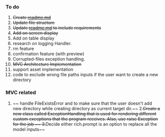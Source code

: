 
### To do 

1. ~~Create [readme.md](./readme.md)~~
2. ~~Update file structure~~
3. ~~Update [readme.md](./readme.md) to include requirements~~
4. ~~Add on screen display~~
5. Add on table display
6. research on logging Handler.
7. rm feature
8. confirmation feature (with preview)
9. Corrupted-files exception handling.
10. ~~MVC Architecture Implementation~~
11. support asset implementation
12. code to exclude wrong file paths inputs if the user want to create a new directory

### MVC related

1. ~~ handle FileExistsError and to make sure that the user doesn't add new directory while creating directory as current target dir.~~
2.~~Create a new class called ExceptionHandling that is used for rendering different custom exceptions that the program receives. Also, use raise Exception for the job ~~
3.~~Decide either rich.prompt is an option to replace all the model inputs~~